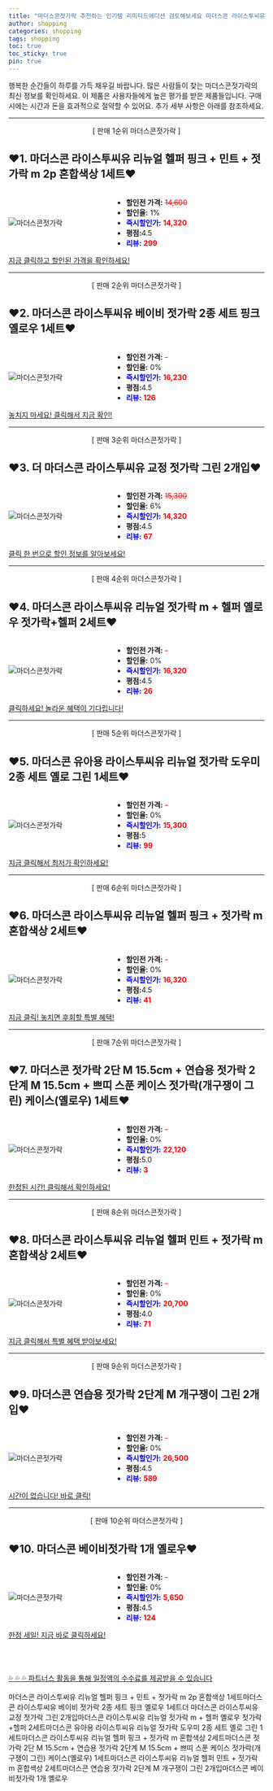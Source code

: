 ```yaml
---
title: "마더스콘젓가락 추천하는 인기템 리미티드에디션 검토해보세요 마더스콘 라이스투씨유 리뉴얼 헬퍼 핑크"
author: shopping
categories: shopping
tags: shopping
toc: true
toc_sticky: true
pin: true
---
```

행복한 순간들이 하루를 가득 채우길 바랍니다. 많은 사람들이 찾는 마더스콘젓가락의 최신 정보를 확인하세요. 이 제품은 사용자들에게 높은 평가를 받은 제품들입니다. 구매 시에는 시간과 돈을 효과적으로 절약할 수 있어요. 추가 세부 사항은 아래를 참조하세요.

---
<p class="toplist" style="margin: 0 auto; display: block; width: fit-content;">[ 판매 1순위 마더스콘젓가락 ]</p>

<h2><strong>❤️1. 마더스콘 라이스투씨유 리뉴얼 헬퍼 핑크 + 민트 + 젓가락 m 2p 혼합색상 1세트❤️</strong></h2>

<div style="display: flex; align-items: center;">
    <div style="flex: 0.4;">
        <img src="https://thumbnail10.coupangcdn.com/thumbnails/remote/230x230ex/image/retail/images/784176314358725-fbb19131-2207-491d-afd2-7b8b8cf4003f.jpg" alt="마더스콘젓가락" style="max-width: 100%;">
    </div>
    <div style="flex: 0.6; margin-left: 10px;">
        <ul>
            <li><strong>할인전 가격:</strong> <del style="color: red;">14,600</del></li>
            <li><strong>할인율:</strong> 1%</li>
            <li><span style='color:blue'><strong>즉시할인가:</strong></span> <span style='color:red'><strong>14,320</strong></span></li>
            <li><strong>평점:</strong>4.5</li>
            <li><span style='color:blue'><strong>리뷰:</strong></span> <span style='color:red'><strong>299</strong></span></li>
        </ul>
    </div>
</div>
<div class="center">
    <a href="https://selin100587001.github.io?lptag=AF9450613&subid=githubio&pageKey=8194810594&traceid=V0-153&itemId=23466274074&vendorItemId=73197916579" class="myButton">
        지금 클릭하고 할인된 가격을 확인하세요!
    </a>
</div>


---
<p class="toplist" style="margin: 0 auto; display: block; width: fit-content;">[ 판매 2순위 마더스콘젓가락 ]</p>

<h2><strong>❤️2. 마더스콘 라이스투씨유 베이비 젓가락 2종 세트 핑크 옐로우 1세트❤️</strong></h2>

<div style="display: flex; align-items: center;">
    <div style="flex: 0.4;">
        <img src="https://thumbnail7.coupangcdn.com/thumbnails/remote/230x230ex/image/rs_quotation_api/ylkgoj22/5942c3fa8c6d4c3aa74d2e9e4a7f1e50.jpg" alt="마더스콘젓가락" style="max-width: 100%;">
    </div>
    <div style="flex: 0.6; margin-left: 10px;">
        <ul>
            <li><strong>할인전 가격:</strong> <del style="color: red;">-</del></li>
            <li><strong>할인율:</strong> 0%</li>
            <li><span style='color:blue'><strong>즉시할인가:</strong></span> <span style='color:red'><strong>16,230</strong></span></li>
            <li><strong>평점:</strong>4.5</li>
            <li><span style='color:blue'><strong>리뷰:</strong></span> <span style='color:red'><strong>126</strong></span></li>
        </ul>
    </div>
</div>
<div class="center">
    <a href="https://selin100587001.github.io?lptag=AF9450613&subid=githubio&pageKey=4692611516&traceid=V0-153&itemId=5899730543&vendorItemId=73197848001" class="myButton">
        놓치지 마세요! 클릭해서 지금 확인!
    </a>
</div>


---
<p class="toplist" style="margin: 0 auto; display: block; width: fit-content;">[ 판매 3순위 마더스콘젓가락 ]</p>

<h2><strong>❤️3. 더 마더스콘 라이스투씨유 교정 젓가락 그린 2개입❤️</strong></h2>

<div style="display: flex; align-items: center;">
    <div style="flex: 0.4;">
        <img src="https://thumbnail9.coupangcdn.com/thumbnails/remote/230x230ex/image/retail/images/2030297472847726-d0b5004f-095d-4167-bd42-a6caf6838d1a.jpg" alt="마더스콘젓가락" style="max-width: 100%;">
    </div>
    <div style="flex: 0.6; margin-left: 10px;">
        <ul>
            <li><strong>할인전 가격:</strong> <del style="color: red;">15,300</del></li>
            <li><strong>할인율:</strong> 6%</li>
            <li><span style='color:blue'><strong>즉시할인가:</strong></span> <span style='color:red'><strong>14,320</strong></span></li>
            <li><strong>평점:</strong>4.5</li>
            <li><span style='color:blue'><strong>리뷰:</strong></span> <span style='color:red'><strong>67</strong></span></li>
        </ul>
    </div>
</div>
<div class="center">
    <a href="https://selin100587001.github.io?lptag=AF9450613&subid=githubio&pageKey=8204069901&traceid=V0-153&itemId=23526805996&vendorItemId=4529398444" class="myButton">
        클릭 한 번으로 할인 정보를 알아보세요!
    </a>
</div>


---
<p class="toplist" style="margin: 0 auto; display: block; width: fit-content;">[ 판매 4순위 마더스콘젓가락 ]</p>

<h2><strong>❤️4. 마더스콘 라이스투씨유 리뉴얼 젓가락 m + 헬퍼 옐로우 젓가락+헬퍼 2세트❤️</strong></h2>

<div style="display: flex; align-items: center;">
    <div style="flex: 0.4;">
        <img src="https://thumbnail6.coupangcdn.com/thumbnails/remote/230x230ex/image/rs_quotation_api/qvecbnxe/f1d54d206e6c495e8a01dece99431ca3.jpg" alt="마더스콘젓가락" style="max-width: 100%;">
    </div>
    <div style="flex: 0.6; margin-left: 10px;">
        <ul>
            <li><strong>할인전 가격:</strong> <del style="color: red;">-</del></li>
            <li><strong>할인율:</strong> 0%</li>
            <li><span style='color:blue'><strong>즉시할인가:</strong></span> <span style='color:red'><strong>16,320</strong></span></li>
            <li><strong>평점:</strong>4.5</li>
            <li><span style='color:blue'><strong>리뷰:</strong></span> <span style='color:red'><strong>26</strong></span></li>
        </ul>
    </div>
</div>
<div class="center">
    <a href="https://selin100587001.github.io?lptag=AF9450613&subid=githubio&pageKey=4692789332&traceid=V0-153&itemId=5900121916&vendorItemId=73198234462" class="myButton">
        클릭하세요! 놀라운 혜택이 기다립니다!
    </a>
</div>


---
<p class="toplist" style="margin: 0 auto; display: block; width: fit-content;">[ 판매 5순위 마더스콘젓가락 ]</p>

<h2><strong>❤️5. 마더스콘 유아용 라이스투씨유 리뉴얼 젓가락 도우미 2종 세트 옐로 그린 1세트❤️</strong></h2>

<div style="display: flex; align-items: center;">
    <div style="flex: 0.4;">
        <img src="https://thumbnail10.coupangcdn.com/thumbnails/remote/230x230ex/image/retail/images/2024/07/11/10/6/e5774afe-0251-49f0-a389-1949746fa12c.jpg" alt="마더스콘젓가락" style="max-width: 100%;">
    </div>
    <div style="flex: 0.6; margin-left: 10px;">
        <ul>
            <li><strong>할인전 가격:</strong> <del style="color: red;">-</del></li>
            <li><strong>할인율:</strong> 0%</li>
            <li><span style='color:blue'><strong>즉시할인가:</strong></span> <span style='color:red'><strong>15,300</strong></span></li>
            <li><strong>평점:</strong>5</li>
            <li><span style='color:blue'><strong>리뷰:</strong></span> <span style='color:red'><strong>99</strong></span></li>
        </ul>
    </div>
</div>
<div class="center">
    <a href="https://selin100587001.github.io?lptag=AF9450613&subid=githubio&pageKey=8222248696&traceid=V0-153&itemId=23637474309&vendorItemId=90662937342" class="myButton">
        지금 클릭해서 최저가 확인하세요!
    </a>
</div>


---
<p class="toplist" style="margin: 0 auto; display: block; width: fit-content;">[ 판매 6순위 마더스콘젓가락 ]</p>

<h2><strong>❤️6. 마더스콘 라이스투씨유 리뉴얼 헬퍼 핑크 + 젓가락 m 혼합색상 2세트❤️</strong></h2>

<div style="display: flex; align-items: center;">
    <div style="flex: 0.4;">
        <img src="https://thumbnail6.coupangcdn.com/thumbnails/remote/230x230ex/image/rs_quotation_api/fslfw7tj/a7b51ed339c34434a27b95c473b0c910.jpg" alt="마더스콘젓가락" style="max-width: 100%;">
    </div>
    <div style="flex: 0.6; margin-left: 10px;">
        <ul>
            <li><strong>할인전 가격:</strong> <del style="color: red;">-</del></li>
            <li><strong>할인율:</strong> 0%</li>
            <li><span style='color:blue'><strong>즉시할인가:</strong></span> <span style='color:red'><strong>16,320</strong></span></li>
            <li><strong>평점:</strong>4.5</li>
            <li><span style='color:blue'><strong>리뷰:</strong></span> <span style='color:red'><strong>41</strong></span></li>
        </ul>
    </div>
</div>
<div class="center">
    <a href="https://selin100587001.github.io?lptag=AF9450613&subid=githubio&pageKey=4359609443&traceid=V0-153&itemId=5126041521&vendorItemId=72435515688" class="myButton">
        지금 클릭! 놓치면 후회할 특별 혜택!
    </a>
</div>


---
<p class="toplist" style="margin: 0 auto; display: block; width: fit-content;">[ 판매 7순위 마더스콘젓가락 ]</p>

<h2><strong>❤️7. 마더스콘 젓가락 2단 M 15.5cm + 연습용 젓가락 2단계 M 15.5cm + 쁘띠 스푼 케이스 젓가락(개구쟁이 그린) 케이스(옐로우) 1세트❤️</strong></h2>

<div style="display: flex; align-items: center;">
    <div style="flex: 0.4;">
        <img src="https://thumbnail8.coupangcdn.com/thumbnails/remote/230x230ex/image/retail/images/2020/09/15/20/7/8008f7e6-22e3-404d-af3c-5c6d5a044516.jpg" alt="마더스콘젓가락" style="max-width: 100%;">
    </div>
    <div style="flex: 0.6; margin-left: 10px;">
        <ul>
            <li><strong>할인전 가격:</strong> <del style="color: red;">-</del></li>
            <li><strong>할인율:</strong> 0%</li>
            <li><span style='color:blue'><strong>즉시할인가:</strong></span> <span style='color:red'><strong>22,120</strong></span></li>
            <li><strong>평점:</strong>5.0</li>
            <li><span style='color:blue'><strong>리뷰:</strong></span> <span style='color:red'><strong>3</strong></span></li>
        </ul>
    </div>
</div>
<div class="center">
    <a href="https://selin100587001.github.io?lptag=AF9450613&subid=githubio&pageKey=2261539127&traceid=V0-153&itemId=3875770935&vendorItemId=71860440524" class="myButton">
        한정된 시간! 클릭해서 확인하세요!
    </a>
</div>


---
<p class="toplist" style="margin: 0 auto; display: block; width: fit-content;">[ 판매 8순위 마더스콘젓가락 ]</p>

<h2><strong>❤️8. 마더스콘 라이스투씨유 리뉴얼 헬퍼 민트 + 젓가락 m 혼합색상 2세트❤️</strong></h2>

<div style="display: flex; align-items: center;">
    <div style="flex: 0.4;">
        <img src="https://thumbnail7.coupangcdn.com/thumbnails/remote/230x230ex/image/rs_quotation_api/gvaynvzl/564a6aad3cb14be98453e42dbe278d78.jpg" alt="마더스콘젓가락" style="max-width: 100%;">
    </div>
    <div style="flex: 0.6; margin-left: 10px;">
        <ul>
            <li><strong>할인전 가격:</strong> <del style="color: red;">-</del></li>
            <li><strong>할인율:</strong> 0%</li>
            <li><span style='color:blue'><strong>즉시할인가:</strong></span> <span style='color:red'><strong>20,700</strong></span></li>
            <li><strong>평점:</strong>4.0</li>
            <li><span style='color:blue'><strong>리뷰:</strong></span> <span style='color:red'><strong>71</strong></span></li>
        </ul>
    </div>
</div>
<div class="center">
    <a href="https://selin100587001.github.io?lptag=AF9450613&subid=githubio&pageKey=4695814574&traceid=V0-153&itemId=5908716909&vendorItemId=73206805700" class="myButton">
        지금 클릭해서 특별 혜택 받아보세요!
    </a>
</div>


---
<p class="toplist" style="margin: 0 auto; display: block; width: fit-content;">[ 판매 9순위 마더스콘젓가락 ]</p>

<h2><strong>❤️9. 마더스콘 연습용 젓가락 2단계 M 개구쟁이 그린 2개입❤️</strong></h2>

<div style="display: flex; align-items: center;">
    <div style="flex: 0.4;">
        <img src="https://thumbnail10.coupangcdn.com/thumbnails/remote/230x230ex/image/vendor_inventory/e716/a4583be1762a4d7a0173f72c22b59167a354c94f4e923f3c21838d0ebc0d.jpg" alt="마더스콘젓가락" style="max-width: 100%;">
    </div>
    <div style="flex: 0.6; margin-left: 10px;">
        <ul>
            <li><strong>할인전 가격:</strong> <del style="color: red;">-</del></li>
            <li><strong>할인율:</strong> 0%</li>
            <li><span style='color:blue'><strong>즉시할인가:</strong></span> <span style='color:red'><strong>26,500</strong></span></li>
            <li><strong>평점:</strong>4.5</li>
            <li><span style='color:blue'><strong>리뷰:</strong></span> <span style='color:red'><strong>589</strong></span></li>
        </ul>
    </div>
</div>
<div class="center">
    <a href="https://selin100587001.github.io?lptag=AF9450613&subid=githubio&pageKey=200770863&traceid=V0-153&itemId=583991528&vendorItemId=90516848501" class="myButton">
        시간이 없습니다! 바로 클릭!
    </a>
</div>


---
<p class="toplist" style="margin: 0 auto; display: block; width: fit-content;">[ 판매 10순위 마더스콘젓가락 ]</p>

<h2><strong>❤️10. 마더스콘 베이비젓가락 1개 옐로우❤️</strong></h2>

<div style="display: flex; align-items: center;">
    <div style="flex: 0.4;">
        <img src="https://thumbnail6.coupangcdn.com/thumbnails/remote/230x230ex/image/product/image/vendoritem/2016/06/08/3000141906/8ffb693d-8178-4adf-987f-68f65ff59104.jpg" alt="마더스콘젓가락" style="max-width: 100%;">
    </div>
    <div style="flex: 0.6; margin-left: 10px;">
        <ul>
            <li><strong>할인전 가격:</strong> <del style="color: red;">-</del></li>
            <li><strong>할인율:</strong> 0%</li>
            <li><span style='color:blue'><strong>즉시할인가:</strong></span> <span style='color:red'><strong>5,650</strong></span></li>
            <li><strong>평점:</strong>4.5</li>
            <li><span style='color:blue'><strong>리뷰:</strong></span> <span style='color:red'><strong>124</strong></span></li>
        </ul>
    </div>
</div>
<div class="center">
    <a href="https://selin100587001.github.io?lptag=AF9450613&subid=githubio&pageKey=100849&traceid=V0-153&itemId=197067&vendorItemId=3000141906" class="myButton">
        한정 세일! 지금 바로 클릭하세요!
    </a>
</div>

<br><br><br>[💦 💦 💦 파트너스 활동을 통해 일정액의 수수료를 제공받을 수 있습니다](https://link.coupang.com/a/bcpT2c)<br><br>마더스콘 라이스투씨유 리뉴얼 헬퍼 핑크 + 민트 + 젓가락 m 2p 혼합색상 1세트마더스콘 라이스투씨유 베이비 젓가락 2종 세트 핑크 옐로우 1세트더 마더스콘 라이스투씨유 교정 젓가락 그린 2개입마더스콘 라이스투씨유 리뉴얼 젓가락 m + 헬퍼 옐로우 젓가락+헬퍼 2세트마더스콘 유아용 라이스투씨유 리뉴얼 젓가락 도우미 2종 세트 옐로 그린 1세트마더스콘 라이스투씨유 리뉴얼 헬퍼 핑크 + 젓가락 m 혼합색상 2세트마더스콘 젓가락 2단 M 15.5cm + 연습용 젓가락 2단계 M 15.5cm + 쁘띠 스푼 케이스 젓가락(개구쟁이 그린) 케이스(옐로우) 1세트마더스콘 라이스투씨유 리뉴얼 헬퍼 민트 + 젓가락 m 혼합색상 2세트마더스콘 연습용 젓가락 2단계 M 개구쟁이 그린 2개입마더스콘 베이비젓가락 1개 옐로우
